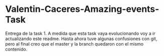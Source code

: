 # Valentin-Caceres-Amazing-events-Task
Entrega de la task 1. A medida que esta task vaya evolucionando voy a ir actualizando este readme. Hasta ahora tuve algunas confusiones con git, pero al final creo que el master y la branch quedaron con el mismo contenido.
